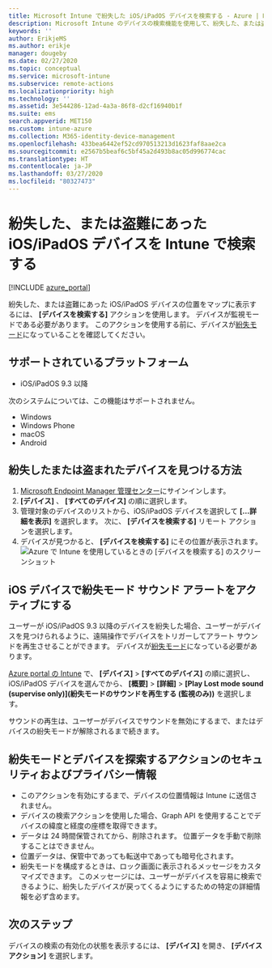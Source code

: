 ```yaml
---
title: Microsoft Intune で紛失した iOS/iPadOS デバイスを検索する - Azure | Microsoft Docs
description: Microsoft Intune のデバイスの検索機能を使用して、紛失した、または盗難にあった iOS/iPadOS デバイスを検索します。 デバイスの検索アクションを使用する場合は、セキュリティおよびプライバシーに関する詳細な情報を取得します。
keywords: ''
author: ErikjeMS
ms.author: erikje
manager: dougeby
ms.date: 02/27/2020
ms.topic: conceptual
ms.service: microsoft-intune
ms.subservice: remote-actions
ms.localizationpriority: high
ms.technology: ''
ms.assetid: 3e544286-12ad-4a3a-86f8-d2cf16940b1f
ms.suite: ems
search.appverid: MET150
ms.custom: intune-azure
ms.collection: M365-identity-device-management
ms.openlocfilehash: 433bea6442ef52cd970513213d1623faf8aae2ca
ms.sourcegitcommit: e2567b5beaf6c5bf45a2d493b8ac05d996774cac
ms.translationtype: HT
ms.contentlocale: ja-JP
ms.lasthandoff: 03/27/2020
ms.locfileid: "80327473"
---
```

# <a name="locate-lost-or-stolen-iosipados-devices-with-intune"></a>紛失した、または盗難にあった iOS/iPadOS デバイスを Intune で検索する

[!INCLUDE [azure_portal](../includes/azure_portal.md)]

紛失した、または盗難にあった iOS/iPadOS デバイスの位置をマップに表示するには、 **[デバイスを検索する]** アクションを使用します。 デバイスが監視モードである必要があります。 このアクションを使用する前に、デバイスが[紛失モード](device-lost-mode.md)になっていることを確認してください。

## <a name="supported-platforms"></a>サポートされているプラットフォーム

- iOS/iPadOS 9.3 以降

次のシステムについては、この機能はサポートされません。 
- Windows
- Windows Phone
- macOS
- Android

## <a name="locate-a-lost-or-stolen-device"></a>紛失したまたは盗まれたデバイスを見つける方法

1. [Microsoft Endpoint Manager 管理センター](https://go.microsoft.com/fwlink/?linkid=2109431)にサインインします。
3. **[デバイス]** 、 **[すべてのデバイス]** の順に選択します。
4. 管理対象のデバイスのリストから、iOS/iPadOS デバイスを選択して **[...詳細を表示]** を選択します。 次に、 **[デバイスを検索する]** リモート アクションを選択します。
5. デバイスが見つかると、 **[デバイスを検索する]** にその位置が表示されます。
    ![Azure で Intune を使用しているときの [デバイスを検索する] のスクリーンショット](./media/device-locate/locate-device.png)


## <a name="activate-lost-mode-sound-alert-on-an-ios-device"></a>iOS デバイスで紛失モード サウンド アラートをアクティブにする

ユーザーが iOS/iPadOS 9.3 以降のデバイスを紛失した場合、ユーザーがデバイスを見つけられるように、遠隔操作でデバイスをトリガーしてアラート サウンドを再生させることができます。 デバイスが[紛失モード](device-lost-mode.md)になっている必要があります。

[Azure portal の Intune](https://aka.ms/intuneportal) で、 **[デバイス]**  >  **[すべてのデバイス]** の順に選択し、iOS/iPadOS デバイスを選んでから、 **[概要]**  >  **[詳細]**  >  **[Play Lost mode sound (supervise only)]\(紛失モードのサウンドを再生する (監視のみ)\)** を選択します。

サウンドの再生は、ユーザーがデバイスでサウンドを無効にするまで、またはデバイスの紛失モードが解除されるまで続きます。


## <a name="security-and-privacy-information-for-lost-mode-and-locate-device-actions"></a>紛失モードとデバイスを探索するアクションのセキュリティおよびプライバシー情報
- このアクションを有効にするまで、デバイスの位置情報は Intune に送信されません。
- デバイスの検索アクションを使用した場合、Graph API を使用することでデバイスの緯度と経度の座標を取得できます。
- データは 24 時間保管されてから、削除されます。 位置データを手動で削除することはできません。
- 位置データは、保管中であっても転送中であっても暗号化されます。
- 紛失モードを構成するときは、ロック画面に表示されるメッセージをカスタマイズできます。 このメッセージには、ユーザーがデバイスを容易に検索できるように、紛失したデバイスが戻ってくるようにするための特定の詳細情報を必ず含めます。

## <a name="next-steps"></a>次のステップ

デバイスの検索の有効化の状態を表示するには、 **[デバイス]** を開き、 **[デバイス アクション]** を選択します。
